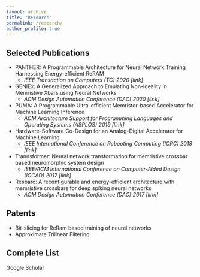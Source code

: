 ```yaml
---
layout: archive
title: "Research"
permalink: /research/
author_profile: true
---
```


## Selected Publications

* PANTHER: A Programmable Architecture for Neural Network Training Harnessing Energy-efficient ReRAM
    * _IEEE Transaction on Computers (TC) 2020 <a style="text-decoration:none" href="https://arxiv.org/abs/1912.11516">[link]</a>_
* GENIEx: A Generalized Approach to Emulating Non-Ideality in Memristive Xbars using Neural Networks
    * _ACM Design Automation Conference (DAC) 2020 <a style="text-decoration:none" href="https://arxiv.org/abs/2003.06902">[link]</a>_
* PUMA: A Programmable Ultra-efficient Memristor-based Accelerator for Machine Learning Inference
    * _ACM Architecture Support for Programming Languages and Operating Systems (ASPLOS) 2019 <a style="text-decoration:none" href="https://dl.acm.org/doi/10.1145/3297858.3304049">[link]</a>_
* Hardware-Software Co-Design for an Analog-Digital Accelerator for Machine Learning
    * _IEEE International Conference on Rebooting Computing (ICRC) 2018 <a style="text-decoration:none" href="https://ieeexplore.ieee.org/abstract/document/8638612/">[link]</a>_
* Trannsformer: Neural network transformation for memristive crossbar based neuromorphic system design
    * _IEEE/ACM International Conference on Computer-Aided Design (ICCAD) 2017 <a style="text-decoration:none" href="https://ieeexplore.ieee.org/abstract/document/8203823/">[link]</a>_
* Resparc: A reconfigurable and energy-efficient architecture with memristive crossbars for deep spiking neural networks
    * _ACM Design Automation Conference (DAC) 2017 <a style="text-decoration:none" href="https://dl.acm.org/doi/abs/10.1145/3061639.3062311">[link]</a>_

## Patents

* Bit-slicing for ReRam based training of neural networks
* Approximate Trilinear Filtering

## Complete List

<a style="text-decoration:none" href="http://scholar.google.com/citations?user=_lIGoeUAAAAJ&hl=en">Google Scholar</a>
